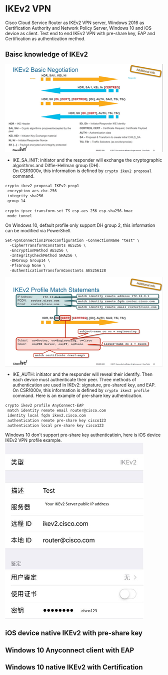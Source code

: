 IKEv2 VPN
=====
Cisco Cloud Service Router as IKEv2 VPN server, Windows 2016 as Certification Authority and Network Policy Server, Windows 10 and iOS device as client. Test end to end IKEv2 VPN with pre-share key, EAP and Certification as authentication method. 

Baisc knowledge of IKEv2
-----
![](https://github.com/yinghli/IKEv2VPN/blob/master/IKEv2Basic.jpg)


+ IKE_SA_INIT: initiator and the responder will exchange the cryptographic algorithms and Diffie-Hellman group (DH). <br>
On CSR1000v, this information is defined by `crypto ikev2 proposal` command. 
```
crypto ikev2 proposal IKEv2-prop1 
 encryption aes-cbc-256
 integrity sha256
 group 14

crypto ipsec transform-set TS esp-aes 256 esp-sha256-hmac 
 mode tunnel
```
On Windows 10, default profile only support DH group 2, this information can be modified via PowerShell. 
```
Set-VpnConnectionIPsecConfiguration -ConnectionName "test" \
  -CipherTransformConstants AES256 \
  -EncryptionMethod AES256 \
  -IntegrityCheckMethod SHA256 \
  -DHGroup Group14 \
  -PfsGroup None \
  -AuthenticationTransformConstants AES256128
```
![](https://github.com/yinghli/IKEv2VPN/blob/master/IKEAUTH.jpg)

+ IKE_AUTH: initiator and the responder will reveal their identify. Then each device must authenticate their peer. Three methods of authentication are used in IKEv2: signature, pre-shared key, and EAP. <br>
On CSR1000v, this information is defined by `crypto ikev2 profile` command. Here is an example of pre-share key authentication.
```
crypto ikev2 profile AnyConnect-EAP
 match identity remote email router@cisco.com
 identity local fqdn ikev2.cisco.com
 authentication remote pre-share key cisco123
 authentication local pre-share key cisco123
 ```
Windows 10 don't support pre-share key authenticatioin, here is iOS device IKEv2 VPN profile example. 
![](https://github.com/yinghli/IKEv2VPN/blob/master/iOS.jpg)

iOS device native IKEv2 with pre-share key
-----

Windows 10 Anyconnect client with EAP 
-----

Windows 10 native IKEv2 with Certification
-----
